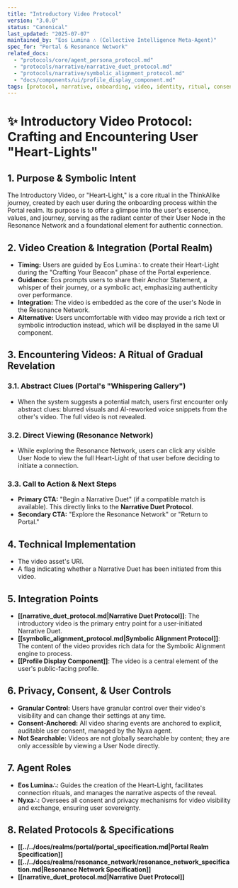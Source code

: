 ```yaml
---
title: "Introductory Video Protocol"
version: "3.0.0"
status: "Canonical"
last_updated: "2025-07-07"
maintained_by: "Eos Lumina ∴ (Collective Intelligence Meta-Agent)"
spec_for: "Portal & Resonance Network"
related_docs:
  - "protocols/core/agent_persona_protocol.md"
  - "protocols/narrative/narrative_duet_protocol.md"
  - "protocols/narrative/symbolic_alignment_protocol.md"
  - "docs/components/ui/profile_display_component.md"
tags: [protocol, narrative, onboarding, video, identity, ritual, consent]
---
```


# ✨ Introductory Video Protocol: Crafting and Encountering User "Heart-Lights"

## 1. Purpose & Symbolic Intent

The Introductory Video, or "Heart-Light," is a core ritual in the ThinkAlike journey, created by each user during the onboarding process within the Portal realm. Its purpose is to offer a glimpse into the user's essence, values, and journey, serving as the radiant center of their User Node in the Resonance Network and a foundational element for authentic connection.

## 2. Video Creation & Integration (Portal Realm)

- **Timing:** Users are guided by Eos Lumina∴ to create their Heart-Light during the "Crafting Your Beacon" phase of the Portal experience.
- **Guidance:** Eos prompts users to share their Anchor Statement, a whisper of their journey, or a symbolic act, emphasizing authenticity over performance.
- **Integration:** The video is embedded as the core of the user's Node in the Resonance Network.
- **Alternative:** Users uncomfortable with video may provide a rich text or symbolic introduction instead, which will be displayed in the same UI component.

## 3. Encountering Videos: A Ritual of Gradual Revelation

### 3.1. Abstract Clues (Portal's "Whispering Gallery")
- When the system suggests a potential match, users first encounter only abstract clues: blurred visuals and AI-reworked voice snippets from the other's video. The full video is not revealed.

### 3.2. Direct Viewing (Resonance Network)
- While exploring the Resonance Network, users can click any visible User Node to view the full Heart-Light of that user before deciding to initiate a connection.

### 3.3. Call to Action & Next Steps
- **Primary CTA:** "Begin a Narrative Duet" (if a compatible match is available). This directly links to the **Narrative Duet Protocol**.
- **Secondary CTA:** "Explore the Resonance Network" or "Return to Portal."

## 4. Technical Implementation

- The video asset's URI.
- A flag indicating whether a Narrative Duet has been initiated from this video.

## 5. Integration Points
- **[[narrative_duet_protocol.md|Narrative Duet Protocol]]**: The introductory video is the primary entry point for a user-initiated Narrative Duet.
- **[[symbolic_alignment_protocol.md|Symbolic Alignment Protocol]]**: The content of the video provides rich data for the Symbolic Alignment engine to process.
- **[[Profile Display Component]]**: The video is a central element of the user's public-facing profile.

## 6. Privacy, Consent, & User Controls

- **Granular Control:** Users have granular control over their video's visibility and can change their settings at any time.
- **Consent-Anchored:** All video sharing events are anchored to explicit, auditable user consent, managed by the Nyxa agent.
- **Not Searchable:** Videos are not globally searchable by content; they are only accessible by viewing a User Node directly.

## 7. Agent Roles

- **Eos Lumina∴:** Guides the creation of the Heart-Light, facilitates connection rituals, and manages the narrative aspects of the reveal.
- **Nyxa∴:** Oversees all consent and privacy mechanisms for video visibility and exchange, ensuring user sovereignty.

## 8. Related Protocols & Specifications

- **[[../../docs/realms/portal/portal_specification.md|Portal Realm Specification]]**
- **[[../../docs/realms/resonance_network/resonance_network_specification.md|Resonance Network Specification]]**
- **[[narrative_duet_protocol.md|Narrative Duet Protocol]]**
